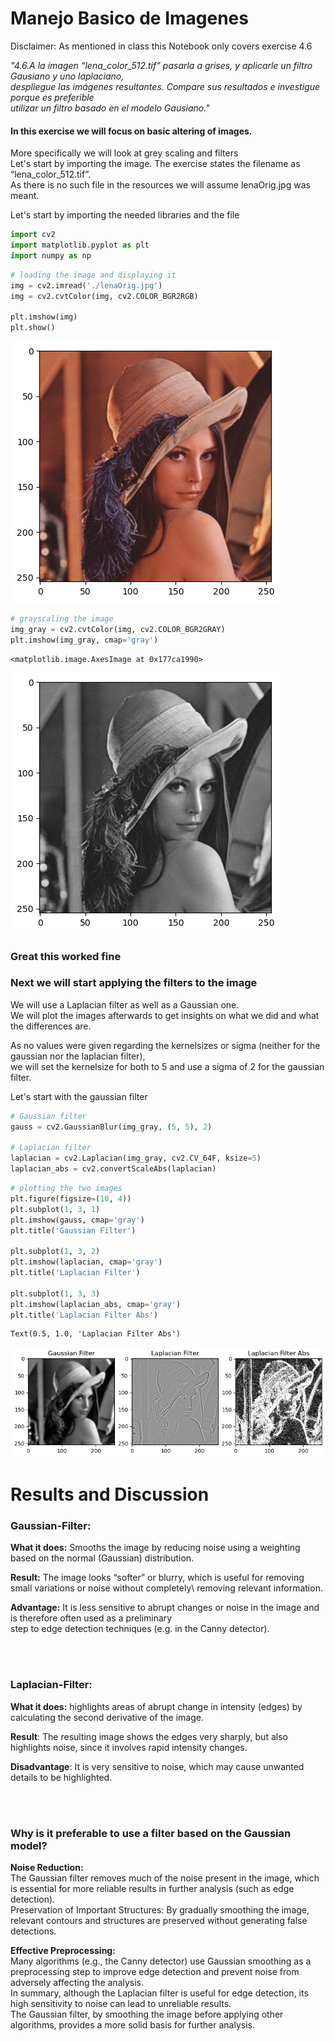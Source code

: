 # Manejo Basico de Imagenes
Disclaimer: As mentioned in class this Notebook only covers exercise 4.6

_"4.6.A la imagen “lena_color_512.tif” pasarla a grises, y aplicarle un filtro Gausiano y uno laplaciano,\
despliegue las imágenes resultantes. Compare sus resultados e investigue porque es preferible\
utilizar un filtro basado en el modelo Gausiano."_

#### In this exercise we will focus on basic altering of images.
More specifically we will look at grey scaling and filters\
Let's start by importing the image. The exercise states the filename as “lena_color_512.tif”.\
As there is no such file in the resources we will assume lenaOrig.jpg was meant.

Let's start by importing the needed libraries and the file



```python
import cv2
import matplotlib.pyplot as plt
import numpy as np
```


```python
# loading the image and displaying it
img = cv2.imread('./lenaOrig.jpg')
img = cv2.cvtColor(img, cv2.COLOR_BGR2RGB)

plt.imshow(img)
plt.show()
```


    
![png](manejo_basico_files/manejo_basico_2_0.png)
    



```python
# grayscaling the image
img_gray = cv2.cvtColor(img, cv2.COLOR_BGR2GRAY)
plt.imshow(img_gray, cmap='gray')
```




    <matplotlib.image.AxesImage at 0x177ca1990>




    
![png](manejo_basico_files/manejo_basico_3_1.png)
    


### Great this worked fine 
### Next we will start applying the filters to the image 
We will use a Laplacian filter as well as a Gaussian one.\
We will plot the images afterwards to get insights on what we did and what the differences are.

As no values were given regarding the kernelsizes or sigma (neither for the gaussian nor the laplacian filter),\
we will set the kernelsize for both to 5 and use a sigma of 2 for the gaussian filter.

Let's start with the gaussian filter


```python
# Gaussian filter
gauss = cv2.GaussianBlur(img_gray, (5, 5), 2)

# Laplacian filter
laplacian = cv2.Laplacian(img_gray, cv2.CV_64F, ksize=5)
laplacian_abs = cv2.convertScaleAbs(laplacian)
```


```python
# plotting the two images
plt.figure(figsize=(10, 4))
plt.subplot(1, 3, 1)
plt.imshow(gauss, cmap='gray')
plt.title('Gaussian Filter')

plt.subplot(1, 3, 2)  
plt.imshow(laplacian, cmap='gray')
plt.title('Laplacian Filter')

plt.subplot(1, 3, 3)
plt.imshow(laplacian_abs, cmap='gray')
plt.title('Laplacian Filter Abs')
```




    Text(0.5, 1.0, 'Laplacian Filter Abs')




    
![png](manejo_basico_files/manejo_basico_6_1.png)
    


# Results and Discussion

### Gaussian-Filter:
**What it does:** Smooths the image by reducing noise using a weighting based on the normal (Gaussian) distribution.

**Result:** The image looks “softer” or blurry, which is useful for removing small variations or noise without completely\ 
removing relevant information.

**Advantage:** It is less sensitive to abrupt changes or noise in the image and is therefore often used as a preliminary\
step to edge detection techniques (e.g. in the Canny detector).

<br/><br/>

### Laplacian-Filter: 
**What it does:** highlights areas of abrupt change in intensity (edges) by calculating the second derivative of the image.

**Result**: The resulting image shows the edges very sharply, but also highlights noise, since it involves rapid intensity changes.

**Disadvantage**: It is very sensitive to noise, which may cause unwanted details to be highlighted.

<br/><br/>

### Why is it preferable to use a filter based on the Gaussian model?

**Noise Reduction:**\
The Gaussian filter removes much of the noise present in the image, which is essential for more reliable results in further analysis (such as edge detection).\
Preservation of Important Structures: By gradually smoothing the image, relevant contours and structures are preserved without generating false detections.

**Effective Preprocessing:**\
Many algorithms (e.g., the Canny detector) use Gaussian smoothing as a preprocessing step to improve edge detection and prevent noise from adversely affecting the analysis.\
In summary, although the Laplacian filter is useful for edge detection, its high sensitivity to noise can lead to unreliable results.\
The Gaussian filter, by smoothing the image before applying other algorithms, provides a more solid basis for further analysis.

